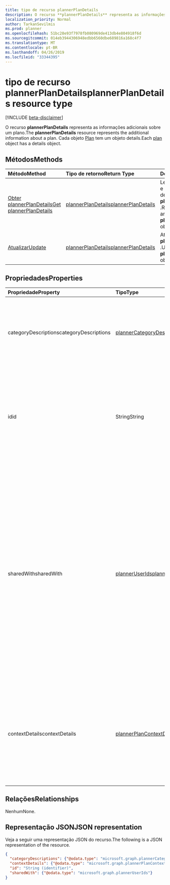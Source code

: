 ```yaml
---
title: tipo de recurso plannerPlanDetails
description: O recurso **plannerPlanDetails** representa as informações adicionais sobre um plano. Cada objeto Plan tem um objeto details.
localization_priority: Normal
author: TarkanSevilmis
ms.prod: planner
ms.openlocfilehash: 51bc28e93f7978fb080969de413db4e804918f6d
ms.sourcegitcommit: 014eb3944306948edbb6560dbe689816a168c4f7
ms.translationtype: MT
ms.contentlocale: pt-BR
ms.lasthandoff: 04/26/2019
ms.locfileid: "33344395"
---
```

# <a name="plannerplandetails-resource-type"></a><span data-ttu-id="16f93-104">tipo de recurso plannerPlanDetails</span><span class="sxs-lookup"><span data-stu-id="16f93-104">plannerPlanDetails resource type</span></span>

[!INCLUDE [beta-disclaimer](../../includes/beta-disclaimer.md)]

<span data-ttu-id="16f93-105">O recurso **plannerPlanDetails** representa as informações adicionais sobre um plano.</span><span class="sxs-lookup"><span data-stu-id="16f93-105">The **plannerPlanDetails** resource represents the additional information about a plan.</span></span> <span data-ttu-id="16f93-106">Cada objeto [Plan](plannerplan.md) tem um objeto details.</span><span class="sxs-lookup"><span data-stu-id="16f93-106">Each [plan](plannerplan.md) object has a details object.</span></span>


## <a name="methods"></a><span data-ttu-id="16f93-107">Métodos</span><span class="sxs-lookup"><span data-stu-id="16f93-107">Methods</span></span>

| <span data-ttu-id="16f93-108">Método</span><span class="sxs-lookup"><span data-stu-id="16f93-108">Method</span></span>           | <span data-ttu-id="16f93-109">Tipo de retorno</span><span class="sxs-lookup"><span data-stu-id="16f93-109">Return Type</span></span>    |<span data-ttu-id="16f93-110">Descrição</span><span class="sxs-lookup"><span data-stu-id="16f93-110">Description</span></span>|
|:---------------|:--------|:----------|
|[<span data-ttu-id="16f93-111">Obter plannerPlanDetails</span><span class="sxs-lookup"><span data-stu-id="16f93-111">Get plannerPlanDetails</span></span>](../api/plannerplandetails-get.md) | [<span data-ttu-id="16f93-112">plannerPlanDetails</span><span class="sxs-lookup"><span data-stu-id="16f93-112">plannerPlanDetails</span></span>](plannerplandetails.md) |<span data-ttu-id="16f93-113">Leia as propriedades e os relacionamentos de um objeto **plannerPlanDetails** .</span><span class="sxs-lookup"><span data-stu-id="16f93-113">Read the properties and relationships of a **plannerPlanDetails** object.</span></span>|
|[<span data-ttu-id="16f93-114">Atualizar</span><span class="sxs-lookup"><span data-stu-id="16f93-114">Update</span></span>](../api/plannerplandetails-update.md) | [<span data-ttu-id="16f93-115">plannerPlanDetails</span><span class="sxs-lookup"><span data-stu-id="16f93-115">plannerPlanDetails</span></span>](plannerplandetails.md)    |<span data-ttu-id="16f93-116">Atualizar um objeto **plannerPlanDetails** .</span><span class="sxs-lookup"><span data-stu-id="16f93-116">Update a **plannerPlanDetails** object.</span></span> |

## <a name="properties"></a><span data-ttu-id="16f93-117">Propriedades</span><span class="sxs-lookup"><span data-stu-id="16f93-117">Properties</span></span>
| <span data-ttu-id="16f93-118">Propriedade</span><span class="sxs-lookup"><span data-stu-id="16f93-118">Property</span></span>     | <span data-ttu-id="16f93-119">Tipo</span><span class="sxs-lookup"><span data-stu-id="16f93-119">Type</span></span>   |<span data-ttu-id="16f93-120">Descrição</span><span class="sxs-lookup"><span data-stu-id="16f93-120">Description</span></span>|
|:---------------|:--------|:----------|
|<span data-ttu-id="16f93-121">categoryDescriptions</span><span class="sxs-lookup"><span data-stu-id="16f93-121">categoryDescriptions</span></span>|[<span data-ttu-id="16f93-122">plannerCategoryDescriptions</span><span class="sxs-lookup"><span data-stu-id="16f93-122">plannerCategoryDescriptions</span></span>](plannercategorydescriptions.md)|<span data-ttu-id="16f93-123">Um objeto que especifica as descrições das seis categorias que podem ser associadas a tarefas no plano</span><span class="sxs-lookup"><span data-stu-id="16f93-123">An object that specifies the descriptions of the six categories that can be associated with tasks in the plan</span></span>|
|<span data-ttu-id="16f93-124">id</span><span class="sxs-lookup"><span data-stu-id="16f93-124">id</span></span>|<span data-ttu-id="16f93-125">String</span><span class="sxs-lookup"><span data-stu-id="16f93-125">String</span></span>| <span data-ttu-id="16f93-126">Somente leitura.</span><span class="sxs-lookup"><span data-stu-id="16f93-126">Read-only.</span></span> <span data-ttu-id="16f93-127">A identificação do plano de detalhes.</span><span class="sxs-lookup"><span data-stu-id="16f93-127">The ID of the plan details.</span></span> <span data-ttu-id="16f93-128">Tem 28 caracteres e diferencia maiúsculas de minúsculas.</span><span class="sxs-lookup"><span data-stu-id="16f93-128">It is 28 characters long and case-sensitive.</span></span> <span data-ttu-id="16f93-129">[Formatar validação](tasks-identifiers-disclaimer.md) é feito no serviço.</span><span class="sxs-lookup"><span data-stu-id="16f93-129">[Format validation](tasks-identifiers-disclaimer.md) is done on the service.</span></span>|
|<span data-ttu-id="16f93-130">sharedWith</span><span class="sxs-lookup"><span data-stu-id="16f93-130">sharedWith</span></span>|[<span data-ttu-id="16f93-131">plannerUserIds</span><span class="sxs-lookup"><span data-stu-id="16f93-131">plannerUserIds</span></span>](planneruserids.md)|<span data-ttu-id="16f93-132">O conjunto de IDs de usuário com o qual esse plano é compartilhado.</span><span class="sxs-lookup"><span data-stu-id="16f93-132">The set of user IDs that this plan is shared with.</span></span> <span data-ttu-id="16f93-133">Se você estiver usando grupos do Office 365, use a API de grupos para gerenciar a associação de grupo para compartilhar o plano [do grupo](group.md) .</span><span class="sxs-lookup"><span data-stu-id="16f93-133">If you are using Office 365 Groups, use the groups API to manage group membership to share the [group's](group.md) plan.</span></span> <span data-ttu-id="16f93-134">Você também pode adicionar membros existentes do grupo a essa coleção, embora não seja necessário para que eles acessem o plano de Propriedade do grupo.</span><span class="sxs-lookup"><span data-stu-id="16f93-134">You can also add existing members of the group to this collection, although it is not required in order for them to access the plan owned by the group.</span></span> |
|<span data-ttu-id="16f93-135">contextDetails</span><span class="sxs-lookup"><span data-stu-id="16f93-135">contextDetails</span></span>|[<span data-ttu-id="16f93-136">plannerPlanContextDetailsCollection</span><span class="sxs-lookup"><span data-stu-id="16f93-136">plannerPlanContextDetailsCollection</span></span>](plannerplancontextdetailscollection.md)|<span data-ttu-id="16f93-137">Somente leitura.</span><span class="sxs-lookup"><span data-stu-id="16f93-137">Read-only.</span></span> <span data-ttu-id="16f93-138">Uma coleção de informações adicionais associadas às entradas [plannerPlanContext](plannerplancontext.md) definidas para o contêiner [plannerPlan](plannerplan.md) .</span><span class="sxs-lookup"><span data-stu-id="16f93-138">A collection of additional information associated with [plannerPlanContext](plannerplancontext.md) entries that are defined for the [plannerPlan](plannerplan.md) container.</span></span> |

## <a name="relationships"></a><span data-ttu-id="16f93-139">Relações</span><span class="sxs-lookup"><span data-stu-id="16f93-139">Relationships</span></span>
<span data-ttu-id="16f93-140">Nenhum</span><span class="sxs-lookup"><span data-stu-id="16f93-140">None.</span></span>


## <a name="json-representation"></a><span data-ttu-id="16f93-141">Representação JSON</span><span class="sxs-lookup"><span data-stu-id="16f93-141">JSON representation</span></span>
<span data-ttu-id="16f93-142">Veja a seguir uma representação JSON do recurso.</span><span class="sxs-lookup"><span data-stu-id="16f93-142">The following is a JSON representation of the resource.</span></span>

<!-- {
  "blockType": "resource",
  "optionalProperties": [

  ],
  "@odata.type": "microsoft.graph.plannerPlanDetails"
}-->

```json
{
  "categoryDescriptions": {"@odata.type": "microsoft.graph.plannerCategoryDescriptions"},
  "contextDetails": {"@odata.type": "microsoft.graph.plannerPlanContextDetailsCollection"},
  "id": "String (identifier)",
  "sharedWith": {"@odata.type": "microsoft.graph.plannerUserIds"}
}

```

<!-- uuid: 8fcb5dbc-d5aa-4681-8e31-b001d5168d79
2015-10-25 14:57:30 UTC -->
<!--
{
  "type": "#page.annotation",
  "description": "plannerPlanDetails resource",
  "keywords": "",
  "section": "documentation",
  "tocPath": "",
  "suppressions": []
}
-->
